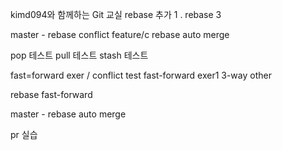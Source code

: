 kimd094와 함께하는 Git 교실
rebase 추가 1 .
rebase 3

master - rebase conflict
feature/c rebase auto merge

pop 테스트
pull 테스트
stash 테스트




fast=forward exer / conflict test
fast-forward exer1
3-way other

rebase fast-forward

master - rebase auto merge

pr 실습
